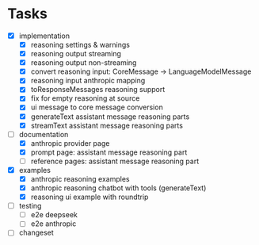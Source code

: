 # Tasks

- [x] implementation
  - [x] reasoning settings & warnings
  - [x] reasoning output streaming
  - [x] reasoning output non-streaming
  - [x] convert reasoning input: CoreMessage -> LanguageModelMessage
  - [x] reasoning input anthropic mapping
  - [x] toResponseMessages reasoning support
  - [x] fix for empty reasoning at source
  - [x] ui message to core message conversion
  - [x] generateText assistant message reasoning parts
  - [x] streamText assistant message reasoning parts
- [ ] documentation
  - [x] anthropic provider page
  - [x] prompt page: assistant message reasoning part
  - [ ] reference pages: assistant message reasoning part
- [x] examples
  - [x] anthropic reasoning examples
  - [x] anthropic reasoning chatbot with tools (generateText)
  - [x] reasoning ui example with roundtrip
- [ ] testing
  - [ ] e2e deepseek
  - [ ] e2e anthropic
- [ ] changeset
